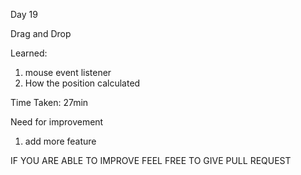 Day 19

Drag and Drop

Learned:

1. mouse event listener
2. How the position calculated


Time Taken:
27min

Need for improvement

1. add more feature

IF YOU ARE ABLE TO IMPROVE FEEL FREE TO GIVE PULL REQUEST
